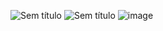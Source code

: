 ![Sem título](https://github.com/bbfdev/twitch-api-test/assets/11894034/08ead5bb-6f86-4f2e-accd-0fa0d8161c66)
![Sem título](https://github.com/bbfdev/twitch-api-test/assets/11894034/73357aa0-06b9-43b8-9666-5ef982fd1eb4)
![image](https://github.com/bbfdev/twitch-api-test/assets/11894034/fc830a50-86b2-4957-a43c-7408687e378c)
